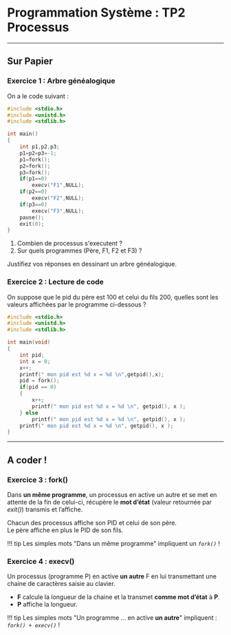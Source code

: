 # Programmation Système : TP2 Processus

---

## Sur Papier

### Exercice 1 : Arbre généalogique

On a le code suivant :

```c linenums="1"
#include <stdio.h>
#include <unistd.h>
#include <stdlib.h>

int main()
{
	int p1,p2,p3;
	p1=p2=p3=-1;
	p1=fork();
	p2=fork();
	p3=fork();
	if(p1==0)
		execv("F1",NULL);
	if(p2==0)
		execv("F2",NULL); 
	if(p3==0)
		execv("F3",NULL);
    pause();
	exit(0);
}
```

1. Combien de processus s'executent ?
1. Sur quels programmes (Père, F1, F2 et F3) ?

Justifiez vos réponses en dessinant un arbre généalogique.

### Exercice 2 : Lecture de code

On suppose que le pid du père est 100 et celui du fils 200, quelles sont les valeurs affichées par le programme ci-dessous ?  

```c linenums="1"
#include <stdio.h>
#include <unistd.h>
#include <stdlib.h>

int main(void)
{
	int pid;
	int x = 0;
	x++;
	printf(" mon pid est %d x = %d \n",getpid(),x);
	pid = fork();
	if(pid == 0)
	{
		x++;
		printf(" mon pid est %d x = %d \n", getpid(), x );
	} else
		printf(" mon pid est %d x = %d \n", getpid(), x ); 
	printf(" mon pid est %d x = %d \n", getpid(), x );
}
```

---

## A coder !

### Exercice 3 : fork()

Dans **un même programme**, un processus en active un autre et se met en attente de la fin de celui-ci, récupère le **mot d’état** (valeur retournée par *exit()*) transmis et l’affiche.  

Chacun des processus affiche son PID et celui de son père.  
Le père affiche en plus le PID de son fils.  

!!! tip 
    Les simples mots "Dans un même programme" impliquent un *``fork()``* !

### Exercice 4 : execv()

Un processus (programme P) en active **un autre** F en lui transmettant une chaine de caractères saisie au clavier.  

- **F** calcule la longueur de la chaine et la transmet **comme mot d’état** à **P**.  
- **P** affiche la longueur.

!!! tip 
    Les simples mots "Un programme ... en active **un autre**" impliquent : *``fork() + execv()``* !